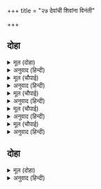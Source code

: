 +++
title = "२७ देवांची शिवांना विनंती"

+++


## दोहा


<details><summary>मूल (दोहा)</summary>

सकल सुरन्ह के हृदयँ अस संकर परम उछाहु।  
निज नयनन्हि देखा चहहिं नाथ तुम्हार बिबाहु॥ ८८॥
</details>

<details><summary>अनुवाद (हिन्दी)</summary>

हे भगवान शंकर, आपल्या डोळ्यांनी तुमचा विवाह पाहावा, अशी खूप इच्छा सर्व देवांच्या मनात आहे.॥ ८८॥
</details>

<details><summary>मूल (चौपाई)</summary>

यह उत्सव देखिअ भरि लोचन।  
सोइ कछु करहु मदन मद मोचन॥  
कामु जारि रति कहुँ बरु दीन्हा।  
कृपासिंधु यह अति भल कीन्हा॥
</details>

<details><summary>अनुवाद (हिन्दी)</summary>

हे कामदेवाचा मद नष्ट करणारे प्रभू, सर्वजणांना असा उत्सव डोळे भरून पाहाता यावा, असे काही करा. हे कृपासागर, कामदेवाला भस्म करून रतीला वरदान दिलेत ते फारच चांगले झाले.॥ १॥
</details>

<details><summary>मूल (चौपाई)</summary>

सासति करि पुनि करहिं पसाऊ।  
नाथ प्रभुन्ह कर सहज सुभाऊ॥  
पारबतीं तपु कीन्ह अपारा।  
करहु तासु अब अंगीकारा॥
</details>

<details><summary>अनुवाद (हिन्दी)</summary>

हे नाथा, श्रेष्ठ स्वामींचा असा सहज स्वभावच असतो की, ते प्रथम शासन करतात आणि नंतर कृपा करतात. पार्वतीने अपार तप केलेले आहे, तेव्हा आता तिचा अंगीकार करा.’॥ २॥
</details>

<details><summary>मूल (चौपाई)</summary>

सुनि बिधि बिनय समुझि प्रभु बानी।  
ऐसेइ होउ कहा सुखु मानी॥  
तब देवन्ह दुंदुभीं बजाईं।  
बरषि सुमन जय जय सुर साईं॥
</details>

<details><summary>अनुवाद (हिन्दी)</summary>

ब्रह्मदेवांची ही प्रार्थना ऐकून आणि प्रभू रामचंद्रांची वाणी स्मरण करून शिवांनी प्रसन्नतेने म्हटले की, ‘ठीक आहे. मग देवांनी नगारे वाजविले आणि फुलांचा वर्षाव करीत ते म्हणू लागले, ‘विजय असो, देवाधिदेवांचा विजय असो.’॥ ३॥
</details>

<details><summary>मूल (चौपाई)</summary>

अवसरु जानि सप्तरिषि आए।  
तुरतहिं बिधि गिरिभवन पठाए॥  
प्रथम गए जहँ रहीं भवानी।  
बोले मधुर बचन छल सानी॥
</details>

<details><summary>अनुवाद (हिन्दी)</summary>

योग्यवेळ साधून सप्तर्षी आले आणि ब्रह्मदेवांनी लगेच त्यांना हिमालयाच्या घरी पाठविले. सप्तर्षी प्रथम पार्वतीकडे गेले आणि तिची थट्टा करीत म्हणाले-॥ ४॥
</details>

## दोहा


<details><summary>मूल (दोहा)</summary>

कहा हमार न सुनेहु तब नारद कें उपदेस।  
अब भा झूठ तुम्हार पन जारेउ कामु महेस॥ ८९॥
</details>

<details><summary>अनुवाद (हिन्दी)</summary>

‘नारदांच्या उपदेशामुळे तेव्हा तू आमचे म्हणणे ऐकले नाहीस, आता मात्र तुझी प्रतिज्ञा खोटी ठरली. कारण महादेवांनी कामदेवाला भस्म करून टाकले.’॥ ८९॥
</details>
